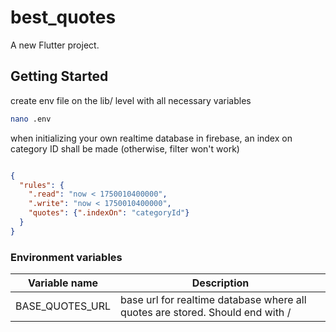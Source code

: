# best_quotes

A new Flutter project.

## Getting Started

create env file on the lib/ level with all necessary variables

```bash
nano .env
```
when initializing your own realtime database in firebase, an index on category ID shall be made (otherwise, filter won't work)

```json

{
  "rules": {
    ".read": "now < 1750010400000", 
    ".write": "now < 1750010400000",
    "quotes": {".indexOn": "categoryId"}
  }
}
```



### Environment variables

| Variable name   | Description                                                                   | 
|-----------------|-------------------------------------------------------------------------------|
| BASE_QUOTES_URL | base url for realtime database where all quotes are stored. Should end with / |